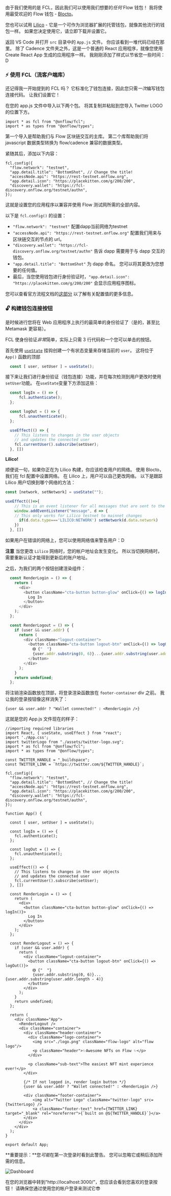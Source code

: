 由于我们使用的是 FCL，因此我们可以使用我们想要的*任何* Flow 钱包！ 我将使用最受欢迎的 Flow 钱包 - [Blocto](https://docs.onflow.org/flow-token/available-wallets/#how-to-use-blocto)。

您也可以试用 [Lilico](https://lilico.app/) - 它是一个可作为浏览器扩展的托管钱包，就像其他流行的钱包一样。 如果您决定使用它，请立即下载并设置它。

返回 VS Code 并打开 `src` 目录中的 `App.js` 文件。 你应该看到一堆代码已经在那里。 除了 Cadence 文件夹之外，这是一个普通的 React 应用程序，就像您使用 Create React App 生成的应用程序一样。 我刚刚添加了样式以节省您一些时间：D

### ⚡ 使用 FCL（流客户端库）
还记得我一开始提到的 FCL 吗？ 它标准化了钱包连接，因此您只需*一次*编写钱包连接代码。 让我们设置它！

在您的 app.js 文件中导入以下两个包。 将其复制并粘贴到您导入 Twitter LOGO的位置下方。
```
import * as fcl from "@onflow/fcl";
import * as types from "@onflow/types";
```


第一个导入是帮助我们与 Flow 区块链交互的主库。 第二个库帮助我们将 javascript 数据类型转换为 flow/cadence 兼容的数据类型。

紧随其后，添加以下内容：
```
fcl.config({
  "flow.network": "testnet",
  "app.detail.title": "BottomShot", // Change the title!
  "accessNode.api": "https://rest-testnet.onflow.org",
  "app.detail.icon": "https://placekitten.com/g/200/200",
  "discovery.wallet": "https://fcl-discovery.onflow.org/testnet/authn",
});
```



这就是设置您的应用程序以兼容并使用 Flow 测试网所需的全部内容。

以下是 `fcl.config()` 的设置：
* `"flow.network": "testnet"` 配置dapp当前网络为testnet
* `"accessNode.api": "https://rest-testnet.onflow.org"` 配置我们用来与区块链交互的节点的 url。
* `"discovery.wallet": "https://fcl-discovery.onflow.org/testnet/authn"` 告诉 dapp 需要用于与 dapp 交互的钱包。
* `"app.detail.title": "BottomShot"` 为 dapp 命名。 您可以将其更改为您想要的任何值。
* 最后，当您使用钱包进行身份验证时，`"app.detail.icon": "https://placekitten.com/g/200/200"` 会显示应用程序图标。

您可以查看官方流程文档的[这部分](https://docs.onflow.org/fcl/reference/api/#common-configuration-keys) 以了解有关配置值的更多信息。

### 🔓 构建钱包连接按钮
是时候进行您将在 Web 应用程序上执行的最简单的身份验证了（是的，甚至比 Metamask 更容易）。

FCL 使身份验证*非常*简单，实际上只需 3 行代码和一个您可以单击的按钮。

首先使用 [`useState`](https://reactjs.org/docs/hooks-state.html) 挂钩创建一个有状态变量来存储当前的 `user`。 这将位于 `App()` 函数的顶部
```js
  const [ user, setUser ] = useState();
```


接下来让我们进行身份验证（钱包连接）功能，并在每次检测到用户更改时使用`setUser`功能。 在`useState`变量下方添加这些：

```js
  const logIn = () => {
      fcl.authenticate();
  };

  const logOut = () => {
      fcl.unauthenticate();
  };

  useEffect(() => {
    // This listens to changes in the user objects
    // and updates the connected user
    fcl.currentUser().subscribe(setUser);
  }, [])
```



**Lilico!**

顺便说一句，如果你正在为 Lilico 构建，你应该检查用户的网络。 使用 Blocto，我们在 fcl 配置中设置网络。 在 Lilico 上，用户可以自己更改网络。 以下是跟踪 Lilico 用户切换到哪个网络的方法：
```js
const [network, setNetwork] = useState("");

useEffect(()=>{
    // This is an event listener for all messages that are sent to the window
    window.addEventListener("message", d => {
    // This only works for Lilico testnet to mainnet changes
      if(d.data.type==='LILICO:NETWORK') setNetwork(d.data.network)
    })
  }, [])
```


如果用户在错误的网络上，您可以使用网络值来警告用户：D

**注意**
当您更改 `Lilico` 网络时，您的帐户地址会发生变化。 所以当切换网络时，需要重新认证才能得到更新后的账户地址。

之后，为我们的两个按钮创建渲染组件：
```js
  const RenderLogin = () => {
    return (
      <div>
        <button className="cta-button button-glow" onClick={() => logIn()}>
          Log In
        </button>
      </div>
    );
  };

  const RenderLogout = () => {
    if (user && user.addr) {
      return (
        <div className="logout-container">
          <button className="cta-button logout-btn" onClick={() => logOut()}>
            ❎ {"  "}
            {user.addr.substring(0, 6)}...{user.addr.substring(user.addr.length - 4)}
          </button>
        </div>
      );
    }
    return undefined;
  };
```


将注销渲染函数放在顶部，将登录渲染函数放在 `footer-container` div 之前。 我让我的登录按钮像这样消失了：
```
{user && user.addr ? "Wallet connected!" : <RenderLogin />}
```



这就是您的 App.js 文件现在的样子：
```
//importing required libraries
import React, { useState, useEffect } from "react";
import './App.css';
import twitterLogo from "./assets/twitter-logo.svg";
import * as fcl from "@onflow/fcl";
import * as types from "@onflow/types";

const TWITTER_HANDLE = "_buildspace";
const TWITTER_LINK = `https://twitter.com/${TWITTER_HANDLE}`;

fcl.config({
  "flow.network": "testnet",
  "app.detail.title": "BottomShot", // Change the title!
  "accessNode.api": "https://rest-testnet.onflow.org",
  "app.detail.icon": "https://placekitten.com/g/200/200",
  "discovery.wallet": "https://fcl-discovery.onflow.org/testnet/authn",
});

function App() {

  const [ user, setUser ] = useState();

  const logIn = () => {
    fcl.authenticate();
  };

  const logOut = () => {
    fcl.unauthenticate();
  };
  
  useEffect(() => {
    // This listens to changes in the user objects
    // and updates the connected user
    fcl.currentUser().subscribe(setUser);
  }, [])

  const RenderLogin = () => {
    return (
      <div>
        <button className="cta-button button-glow" onClick={() => logIn()}>
          Log In
        </button>
      </div>
    );
  };

  const RenderLogout = () => {
    if (user && user.addr) {
      return (
        <div className="logout-container">
          <button className="cta-button logout-btn" onClick={() => logOut()}>
            ❎ {"  "}
            {user.addr.substring(0, 6)}...{user.addr.substring(user.addr.length - 4)}
          </button>
        </div>
      );
    }
    return undefined;
  };

  return (
    <div className="App">
      <RenderLogout />
      <div className="container">
        <div className="header-container">
          <div className="logo-container">
            <img src="./logo.png" className="flow-logo" alt="flow logo"/>
            <p className="header">✨Awesome NFTs on Flow ✨</p>
          </div>

          <p className="sub-text">The easiest NFT mint experience ever!</p>
        </div>

        {/* If not logged in, render login button */}
        {user && user.addr ? "Wallet connected!" : <RenderLogin />}

        <div className="footer-container">
            <img alt="Twitter Logo" className="twitter-logo" src={twitterLogo} />
            <a className="footer-text" href={TWITTER_LINK} target="_blank" rel="noreferrer">{`built on @${TWITTER_HANDLE}`}</a>
        </div>
      </div>
    </div>
  );
}

export default App;
```



**重要提示：**您*可能*在第一次登录时看到此警告。 您可以忽略它或稍后添加所需的信息。

![Dashboard](https://i.imgur.com/rGV2MBL.png)



在您的浏览器中转到“http://localhost:3000/”，您应该会看到您喜欢的登录按钮！ 请确保您通过使用您的帐户登录来测试它😎